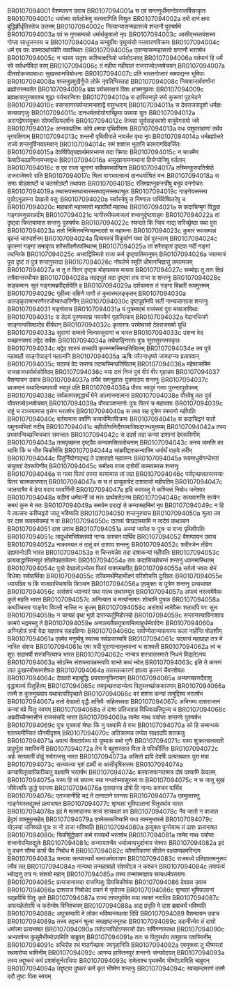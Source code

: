 BR0107094001	वैशम्पायन उवाच
BR0107094001a	स एवं शन्तनुर्धीमान्देवराजर्षिसत्कृतः
BR0107094001c	धर्मात्मा सर्वलोकेषु सत्यवागिति विश्रुतः
BR0107094002a	दमो दानं क्षमा बुद्धिर्ह्रीर्धृतिस्तेज उत्तमम्
BR0107094002c	नित्यान्यासन्महासत्त्वे शन्तनौ पुरुषर्षभे
BR0107094003a	एवं स गुणसम्पन्नो धर्मार्थकुशलो नृपः
BR0107094003c	आसीद्भरतवंशस्य गोप्ता साधुजनस्य च
BR0107094004a	कम्बुग्रीवः पृथुव्यंसो मत्तवारणविक्रमः
BR0107094004c	धर्म एव परः कामादर्थाच्चेति व्यवस्थितः
BR0107094005a	एतान्यासन्महासत्त्वे शन्तनौ भरतर्षभ
BR0107094005c	न चास्य सदृशः कश्चित्क्षत्रियो धर्मतोऽभवत्
BR0107094006a	वर्तमानं हि धर्मे स्वे सर्वधर्मविदां वरम्
BR0107094006c	तं महीपा महीपालं राजराज्येऽभ्यषेचयन्
BR0107094007a	वीतशोकभयाबाधाः सुखस्वप्नविबोधनाः
BR0107094007c	प्रति भारतगोप्तारं समपद्यन्त भूमिपाः
BR0107094008a	शन्तनुप्रमुखैर्गुप्ते लोके नृपतिभिस्तदा
BR0107094008c	नियमात्सर्ववर्णानां ब्रह्मोत्तरमवर्तत
BR0107094009a	ब्रह्म पर्यचरत्क्षत्रं विशः क्षत्रमनुव्रताः
BR0107094009c	ब्रह्मक्षत्रानुरक्ताश्च शूद्राः पर्यचरन्विशः
BR0107094010a	स हास्तिनपुरे रम्ये कुरूणां पुटभेदने
BR0107094010c	वसन्सागरपर्यन्तामन्वशाद्वै वसुन्धराम्
BR0107094011a	स देवराजसदृशो धर्मज्ञः सत्यवागृजुः
BR0107094011c	दानधर्मतपोयोगाच्छ्रिया परमया युतः
BR0107094012a	अरागद्वेषसंयुक्तः सोमवत्प्रियदर्शनः
BR0107094012c	तेजसा सूर्यसङ्काशो वायुवेगसमो जवे
BR0107094012e	अन्तकप्रतिमः कोपे क्षमया पृथिवीसमः
BR0107094013a	वधः पशुवराहाणां तथैव मृगपक्षिणाम्
BR0107094013c	शन्तनौ पृथिवीपाले नावर्तत वृथा नृप
BR0107094014a	धर्मब्रह्मोत्तरे राज्ये शन्तनुर्विनयात्मवान्
BR0107094014c	समं शशास भूतानि कामरागविवर्जितः
BR0107094015a	देवर्षिपितृयज्ञार्थमारभ्यन्त तदा क्रियाः
BR0107094015c	न चाधर्मेण केषाञ्चित्प्राणिनामभवद्वधः
BR0107094016a	असुखानामनाथानां तिर्यग्योनिषु वर्तताम्
BR0107094016c	स एव राजा भूतानां सर्वेषामभवत्पिता
BR0107094017a	तस्मिन्कुरुपतिश्रेष्ठे राजराजेश्वरे सति
BR0107094017c	श्रिता वागभवत्सत्यं दानधर्माश्रितं मनः
BR0107094018a	स समाः षोडशाष्टौ च चतस्रोऽष्टौ तथापराः
BR0107094018c	रतिमप्राप्नुवन्स्त्रीषु बभूव वनगोचरः
BR0107094019a	तथारूपस्तथाचारस्तथावृत्तस्तथाश्रुतः
BR0107094019c	गाङ्गेयस्तस्य पुत्रोऽभून्नाम्ना देवव्रतो वसुः
BR0107094020a	सर्वास्त्रेषु स निष्णातः पार्थिवेष्वितरेषु च
BR0107094020c	महाबलो महासत्त्वो महावीर्यो महारथः
BR0107094021a	स कदाचिन्मृगं विद्ध्वा गङ्गामनुसरन्नदीम्
BR0107094021c	भागीरथीमल्पजलां शन्तनुर्दृष्टवान्नृपः
BR0107094022a	तां दृष्ट्वा चिन्तयामास शन्तनुः पुरुषर्षभः
BR0107094022c	स्यन्दते किं न्वियं नाद्य सरिच्छ्रेष्ठा यथा पुरा
BR0107094023a	ततो निमित्तमन्विच्छन्ददर्श स महामनाः
BR0107094023c	कुमारं रूपसम्पन्नं बृहन्तं चारुदर्शनम्
BR0107094024a	दिव्यमस्त्रं विकुर्वाणं यथा देवं पुरन्दरम्
BR0107094024c	कृत्स्नां गङ्गां समावृत्य शरैस्तीक्ष्णैरवस्थितम्
BR0107094025a	तां शरैरावृतां दृष्ट्वा नदीं गङ्गां तदन्तिके
BR0107094025c	अभवद्विस्मितो राजा कर्म दृष्ट्वातिमानुषम्
BR0107094026a	जातमात्रं पुरा दृष्टं तं पुत्रं शन्तनुस्तदा
BR0107094026c	नोपलेभे स्मृतिं धीमानभिज्ञातुं तमात्मजम्
BR0107094027a	स तु तं पितरं दृष्ट्वा मोहयामास मायया
BR0107094027c	सम्मोह्य तु ततः क्षिप्रं तत्रैवान्तरधीयत
BR0107094028a	तदद्भुतं तदा दृष्ट्वा तत्र राजा स शन्तनुः
BR0107094028c	शङ्कमानः सुतं गङ्गामब्रवीद्दर्शयेति ह
BR0107094029a	दर्शयामास तं गङ्गा बिभ्रती रूपमुत्तमम्
BR0107094029c	गृहीत्वा दक्षिणे पाणौ तं कुमारमलङ्कृतम्
BR0107094030a	अलङ्कृतामाभरणैररजोम्बरधारिणीम्
BR0107094030c	दृष्टपूर्वामपि सतीं नाभ्यजानात्स शन्तनुः
BR0107094031	गङ्गोवाच
BR0107094031a	यं पुत्रमष्टमं राजंस्त्वं पुरा मय्यजायिथाः
BR0107094031c	स तेऽयं पुरुषव्याघ्र नयस्वैनं गृहान्तिकम्
BR0107094032a	वेदानधिजगे साङ्गान्वसिष्ठादेव वीर्यवान्
BR0107094032c	कृतास्त्रः परमेष्वासो देवराजसमो युधि
BR0107094033a	सुराणां सम्मतो नित्यमसुराणां च भारत
BR0107094033c	उशना वेद यच्छास्त्रमयं तद्वेद सर्वशः
BR0107094034a	तथैवाङ्गिरसः पुत्रः सुरासुरनमस्कृतः
BR0107094034c	यद्वेद शास्त्रं तच्चापि कृत्स्नमस्मिन्प्रतिष्ठितम्
BR0107094034e   तव पुत्रे महाबाहौ साङ्गोपाङ्गं महात्मनि
BR0107094035a	ऋषिः परैरनाधृष्यो जामदग्न्यः प्रतापवान्
BR0107094035c	यदस्त्रं वेद रामश्च तदप्यस्मिन्प्रतिष्ठितम्
BR0107094036a	महेष्वासमिमं राजन्राजधर्मार्थकोविदम्
BR0107094036c	मया दत्तं निजं पुत्रं वीरं वीर गृहान्नय
BR0107094037	वैशम्पायन उवाच
BR0107094037a	तयैवं समनुज्ञातः पुत्रमादाय शन्तनुः
BR0107094037c	भ्राजमानं यथादित्यमाययौ स्वपुरं प्रति
BR0107094038a	पौरवः स्वपुरं गत्वा पुरन्दरपुरोपमम्
BR0107094038c	सर्वकामसमृद्धार्थं मेने आत्मानमात्मना
BR0107094038e   पौरवेषु ततः पुत्रं यौवराज्येऽभ्यषेचयत्
BR0107094039a	पौरवाञ्शन्तनोः पुत्रः पितरं च महायशाः
BR0107094039c	राष्ट्रं च रञ्जयामास वृत्तेन भरतर्षभ
BR0107094040a	स तथा सह पुत्रेण रममाणो महीपतिः
BR0107094040c	वर्तयामास वर्षाणि चत्वार्यमितविक्रमः
BR0107094041a	स कदाचिद्वनं यातो यमुनामभितो नदीम्
BR0107094041c	महीपतिरनिर्देश्यमाजिघ्रद्गन्धमुत्तमम्
BR0107094042a	तस्य प्रभवमन्विच्छन्विचचार समन्ततः
BR0107094042c	स ददर्श तदा कन्यां दाशानां देवरूपिणीम्
BR0107094043a	तामपृच्छत्स दृष्ट्वैव कन्यामसितलोचनाम्
BR0107094043c	कस्य त्वमसि का चासि किं च भीरु चिकीर्षसि
BR0107094044a	साब्रवीद्दाशकन्यास्मि धर्मार्थं वाहये तरीम्
BR0107094044c	पितुर्नियोगाद्भद्रं ते दाशराज्ञो महात्मनः
BR0107094045a	रूपमाधुर्यगन्धैस्तां संयुक्तां देवरूपिणीम्
BR0107094045c	समीक्ष्य राजा दाशेयीं कामयामास शन्तनुः
BR0107094046a	स गत्वा पितरं तस्या वरयामास तां तदा
BR0107094046c	पर्यपृच्छत्ततस्तस्याः पितरं चात्मकारणात्
BR0107094047a	स च तं प्रत्युवाचेदं दाशराजो महीपतिम्
BR0107094047c	जातमात्रैव मे देया वराय वरवर्णिनी
BR0107094047e	हृदि कामस्तु मे कश्चित्तं निबोध जनेश्वर
BR0107094048a	यदीमां धर्मपत्नीं त्वं मत्तः प्रार्थयसेऽनघ
BR0107094048c	सत्यवागसि सत्येन समयं कुरु मे ततः
BR0107094049a	समयेन प्रदद्यां ते कन्यामहमिमां नृप
BR0107094049c	न हि मे त्वत्समः कश्चिद्वरो जातु भविष्यति
BR0107094050	शन्तनुरुवाच
BR0107094050a	श्रुत्वा तव वरं दाश व्यवस्येयमहं न वा
BR0107094050c	दातव्यं चेत्प्रदास्यामि न त्वदेयं कथञ्चन
BR0107094051	दाश उवाच
BR0107094051a	अस्यां जायेत यः पुत्रः स राजा पृथिवीपतिः
BR0107094051c	त्वदूर्ध्वमभिषेक्तव्यो नान्यः कश्चन पार्थिव
BR0107094052	वैशम्पायन उवाच
BR0107094052a	नाकामयत तं दातुं वरं दाशाय शन्तनुः
BR0107094052c	शरीरजेन तीव्रेण दह्यमानोऽपि भारत
BR0107094053a	स चिन्तयन्नेव तदा दाशकन्यां महीपतिः
BR0107094053c	प्रत्ययाद्धास्तिनपुरं शोकोपहतचेतनः
BR0107094054a	ततः कदाचिच्छोचन्तं शन्तनुं ध्यानमास्थितम्
BR0107094054c	पुत्रो देवव्रतोऽभ्येत्य पितरं वाक्यमब्रवीत्
BR0107094055a	सर्वतो भवतः क्षेमं विधेयाः सर्वपार्थिवाः
BR0107094055c	तत्किमर्थमिहाभीक्ष्णं परिशोचसि दुःखितः
BR0107094055e   ध्यायन्निव च किं राजन्नाभिभाषसि किञ्चन
BR0107094056a	एवमुक्तः स पुत्रेण शन्तनुः प्रत्यभाषत
BR0107094056c	असंशयं ध्यानपरं यथा मात्थ तथास्म्युत
BR0107094057a	अपत्यं नस्त्वमेवैकः कुले महति भारत
BR0107094057c	अनित्यता च मर्त्यानामतः शोचामि पुत्रक
BR0107094058a	कथञ्चित्तव गाङ्गेय विपत्तौ नास्ति नः कुलम्
BR0107094058c	असंशयं त्वमेवैकः शतादपि वरः सुतः
BR0107094059a	न चाप्यहं वृथा भूयो दारान्कर्तुमिहोत्सहे
BR0107094059c	सन्तानस्याविनाशाय कामये भद्रमस्तु ते
BR0107094059e	अनपत्यतैकपुत्रत्वमित्याहुर्धर्मवादिनः
BR0107094060a	अग्निहोत्रं त्रयो वेदा यज्ञाश्च सहदक्षिणाः
BR0107094060c	सर्वाण्येतान्यपत्यस्य कलां नार्हन्ति षोडशीम्
BR0107094061a	एवमेव मनुष्येषु स्याच्च सर्वप्रजास्वपि
BR0107094061c	यदपत्यं महाप्राज्ञ तत्र मे नास्ति संशयः
BR0107094061e	एषा त्रयी पुराणानामुत्तमानां च शाश्वती
BR0107094062a	त्वं च शूरः सदामर्षी शस्त्रनित्यश्च भारत
BR0107094062c	नान्यत्र शस्त्रात्तस्मात्ते निधनं विद्यतेऽनघ
BR0107094063a	सोऽस्मि संशयमापन्नस्त्वयि शान्ते कथं भवेत्
BR0107094063c	इति ते कारणं तात दुःखस्योक्तमशेषतः
BR0107094064a	ततस्तत्कारणं ज्ञात्वा कृत्स्नं चैवमशेषतः
BR0107094064c	देवव्रतो महाबुद्धिः प्रययावनुचिन्तयन्
BR0107094065a	अभ्यगच्छत्तदैवाशु वृद्धामात्यं पितुर्हितम्
BR0107094065c	तमपृच्छत्तदाभ्येत्य पितुस्तच्छोककारणम्
BR0107094066a	तस्मै स कुरुमुख्याय यथावत्परिपृच्छते
BR0107094066c	वरं शशंस कन्यां तामुद्दिश्य भरतर्षभ
BR0107094067a	ततो देवव्रतो वृद्धैः क्षत्रियैः सहितस्तदा
BR0107094067c	अभिगम्य दाशराजानं कन्यां वव्रे पितुः स्वयम्
BR0107094068a	तं दाशः प्रतिजग्राह विधिवत्प्रतिपूज्य च
BR0107094068c	अब्रवीच्चैनमासीनं राजसंसदि भारत
BR0107094069a	त्वमेव नाथः पर्याप्तः शन्तनोः पुरुषर्षभ
BR0107094069c	पुत्रः पुत्रवतां श्रेष्ठः किं नु वक्ष्यामि ते वचः
BR0107094070a	को हि सम्बन्धकं श्लाघ्यमीप्सितं यौनमीदृशम्
BR0107094070c	अतिक्रामन्न तप्येत साक्षादपि शतक्रतुः
BR0107094071a	अपत्यं चैतदार्यस्य यो युष्माकं समो गुणैः
BR0107094071c	यस्य शुक्रात्सत्यवती प्रादुर्भूता यशस्विनी
BR0107094072a	तेन मे बहुशस्तात पिता ते परिकीर्तितः
BR0107094072c	अर्हः सत्यवतीं वोढुं सर्वराजसु भारत
BR0107094073a	असितो ह्यपि देवर्षिः प्रत्याख्यातः पुरा मया
BR0107094073c	सत्यवत्या भृशं ह्यर्थी स आसीदृषिसत्तमः
BR0107094074a	कन्यापितृत्वात्किञ्चित्तु वक्ष्यामि भरतर्षभ
BR0107094074c	बलवत्सपत्नतामत्र दोषं पश्यामि केवलम्
BR0107094075a	यस्य हि त्वं सपत्नः स्या गन्धर्वस्यासुरस्य वा
BR0107094075c	न स जातु सुखं जीवेत्त्वयि क्रुद्धे परन्तप
BR0107094076a	एतावानत्र दोषो हि नान्यः कश्चन पार्थिव
BR0107094076c	एतज्जानीहि भद्रं ते दानादाने परन्तप
BR0107094077a	एवमुक्तस्तु गाङ्गेयस्तद्युक्तं प्रत्यभाषत
BR0107094077c	शृण्वतां भूमिपालानां पितुरर्थाय भारत
BR0107094078a	इदं मे मतमादत्स्व सत्यं सत्यवतां वर
BR0107094078c	नैव जातो न वाजात ईदृशं वक्तुमुत्सहेत्
BR0107094079a	एवमेतत्करिष्यामि यथा त्वमनुभाषसे
BR0107094079c	योऽस्यां जनिष्यते पुत्रः स नो राजा भविष्यति
BR0107094080a	इत्युक्तः पुनरेवाथ तं दाशः प्रत्यभाषत
BR0107094080c	चिकीर्षुर्दुष्करं कर्म राज्यार्थे भरतर्षभ
BR0107094081a	त्वमेव नाथः पर्याप्तः शन्तनोरमितद्युतेः
BR0107094081c	कन्यायाश्चैव धर्मात्मन्प्रभुर्दानाय चेश्वरः
BR0107094082a	इदं तु वचनं सौम्य कार्यं चैव निबोध मे
BR0107094082c	कौमारिकाणां शीलेन वक्ष्याम्यहमरिन्दम
BR0107094083a	यत्त्वया सत्यवत्यर्थे सत्यधर्मपरायण
BR0107094083c	राजमध्ये प्रतिज्ञातमनुरूपं तवैव तत्
BR0107094084a	नान्यथा तन्महाबाहो संशयोऽत्र न कश्चन
BR0107094084c	तवापत्यं भवेद्यत्तु तत्र नः संशयो महान्
BR0107094085a	तस्य तन्मतमाज्ञाय सत्यधर्मपरायणः
BR0107094085c	प्रत्यजानात्तदा राजन्पितुः प्रियचिकीर्षया
BR0107094086	देवव्रत उवाच
BR0107094086a	दाशराज निबोधेदं वचनं मे नृपोत्तम
BR0107094086c	शृण्वतां भूमिपालानां यद्ब्रवीमि पितुः कृते
BR0107094087a	राज्यं तावत्पूर्वमेव मया त्यक्तं नराधिप
BR0107094087c	अपत्यहेतोरपि च करोम्येष विनिश्चयम्
BR0107094088a	अद्य प्रभृति मे दाश ब्रह्मचर्यं भविष्यति
BR0107094088c	अपुत्रस्यापि मे लोका भविष्यन्त्यक्षया दिवि
BR0107094089	वैशम्पायन उवाच
BR0107094089a	तस्य तद्वचनं श्रुत्वा सम्प्रहृष्टतनूरुहः
BR0107094089c	ददानीत्येव तं दाशो धर्मात्मा प्रत्यभाषत
BR0107094090a	ततोऽन्तरिक्षेऽप्सरसो देवाः सर्षिगणास्तथा
BR0107094090c	अभ्यवर्षन्त कुसुमैर्भीष्मोऽयमिति चाब्रुवन्
BR0107094091a	ततः स पितुरर्थाय तामुवाच यशस्विनीम्
BR0107094091c	अधिरोह रथं मातर्गच्छावः स्वगृहानिति
BR0107094092a	एवमुक्त्वा तु भीष्मस्तां रथमारोप्य भामिनीम्
BR0107094092c	आगम्य हास्तिनपुरं शन्तनोः संन्यवेदयत्
BR0107094093a	तस्य तद्दुष्करं कर्म प्रशशंसुर्नराधिपाः
BR0107094093c	समेताश्च पृथक्चैव भीष्मोऽयमिति चाब्रुवन्
BR0107094094a	तद्दृष्ट्वा दुष्करं कर्म कृतं भीष्मेण शन्तनुः
BR0107094094c	स्वच्छन्दमरणं तस्मै ददौ तुष्टः पिता स्वयम्
